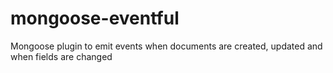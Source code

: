 mongoose-eventful
=================

Mongoose plugin to emit events when documents are created, updated and when fields are changed
